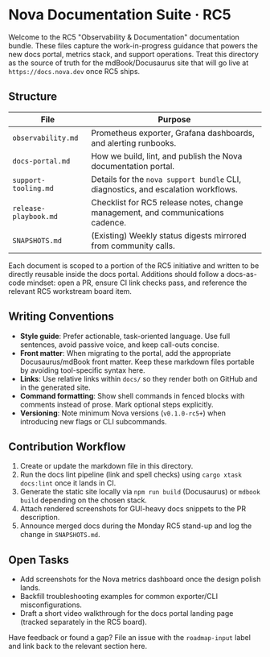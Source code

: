 # Nova Documentation Suite · RC5

Welcome to the RC5 "Observability & Documentation" documentation bundle. These files capture the work-in-progress guidance that powers the new docs portal, metrics stack, and support operations. Treat this directory as the source of truth for the mdBook/Docusaurus site that will go live at `https://docs.nova.dev` once RC5 ships.

## Structure

| File | Purpose |
| ---- | ------- |
| `observability.md` | Prometheus exporter, Grafana dashboards, and alerting runbooks. |
| `docs-portal.md` | How we build, lint, and publish the Nova documentation portal. |
| `support-tooling.md` | Details for the `nova support bundle` CLI, diagnostics, and escalation workflows. |
| `release-playbook.md` | Checklist for RC5 release notes, change management, and communications cadence. |
| `SNAPSHOTS.md` | (Existing) Weekly status digests mirrored from community calls. |

Each document is scoped to a portion of the RC5 initiative and written to be directly reusable inside the docs portal. Additions should follow a docs-as-code mindset: open a PR, ensure CI link checks pass, and reference the relevant RC5 workstream board item.

## Writing Conventions

- **Style guide**: Prefer actionable, task-oriented language. Use full sentences, avoid passive voice, and keep call-outs concise.
- **Front matter**: When migrating to the portal, add the appropriate Docusaurus/mdBook front matter. Keep these markdown files portable by avoiding tool-specific syntax here.
- **Links**: Use relative links within `docs/` so they render both on GitHub and in the generated site.
- **Command formatting**: Show shell commands in fenced blocks with comments instead of prose. Mark optional steps explicitly.
- **Versioning**: Note minimum Nova versions (`v0.1.0-rc5+`) when introducing new flags or CLI subcommands.

## Contribution Workflow

1. Create or update the markdown file in this directory.
2. Run the docs lint pipeline (link and spell checks) using `cargo xtask docs:lint` once it lands in CI.
3. Generate the static site locally via `npm run build` (Docusaurus) or `mdbook build` depending on the chosen stack.
4. Attach rendered screenshots for GUI-heavy docs snippets to the PR description.
5. Announce merged docs during the Monday RC5 stand-up and log the change in `SNAPSHOTS.md`.

## Open Tasks

- Add screenshots for the Nova metrics dashboard once the design polish lands.
- Backfill troubleshooting examples for common exporter/CLI misconfigurations.
- Draft a short video walkthrough for the docs portal landing page (tracked separately in the RC5 board).

Have feedback or found a gap? File an issue with the `roadmap-input` label and link back to the relevant section here.
